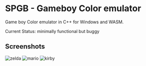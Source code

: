 # SPGB - Gameboy Color emulator 

Game boy Color emulator in C++ for Windows and WASM. 

Current Status: minimally functional but buggy

## Screenshots

![zelda](https://talyian.github.io/spgb/images/zelda.png)
![mario](https://talyian.github.io/spgb/images/mario.png)
![kirby](https://talyian.github.io/spgb/images/kirby.png)

